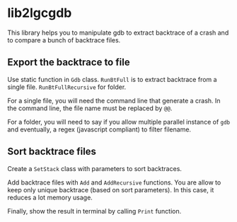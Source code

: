# lib2lgcgdb

This library helps you to manipulate gdb to extract backtrace of a crash and to compare a bunch of backtrace files.

## Export the backtrace to file

Use static function in `Gdb` class. `RunBtFull` is to extract backtrace from a single file. `RunBtFullRecursive` for folder.

For a single file, you will need the command line that generate a crash.
In the command line, the file name must be replaced by `@@`.

For a folder, you will need to say if you allow multiple parallel instance of `gdb` and eventually, a regex (javascript compliant) to filter filename.

## Sort backtrace files

Create a `SetStack` class with parameters to sort backtraces.

Add backtrace files with `Add` and `AddRecursive` functions.
You are allow to keep only unique backtrace (based on sort parameters). In this case, it reduces a lot memory usage.

Finally, show the result in terminal by calling `Print` function.
